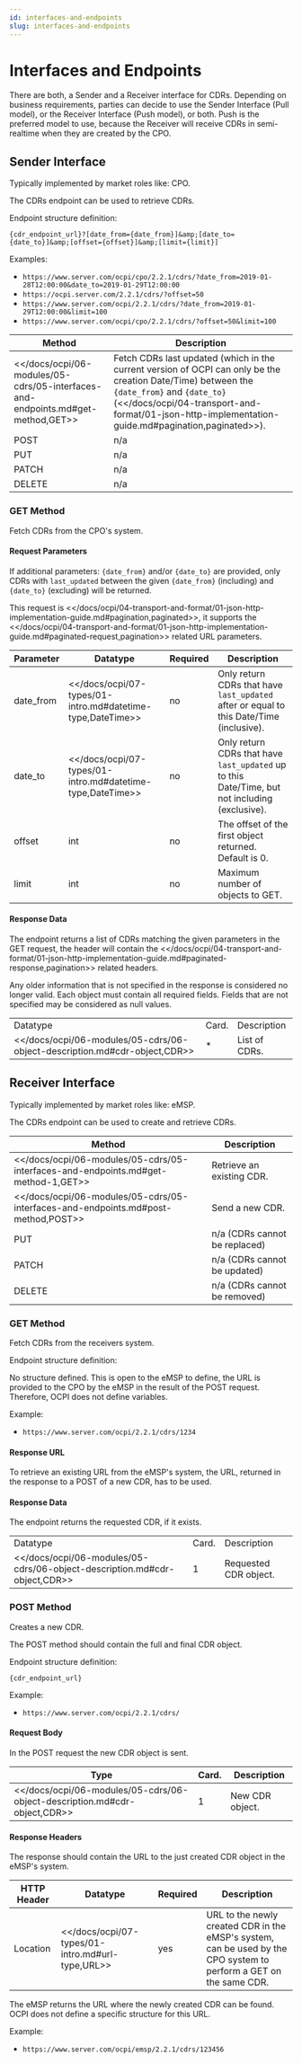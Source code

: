 ```yaml
---
id: interfaces-and-endpoints
slug: interfaces-and-endpoints
---
```

# Interfaces and Endpoints

There are both, a Sender and a Receiver interface for CDRs. Depending on business requirements, parties can decide to
use the Sender Interface (Pull model), or the Receiver Interface (Push model), or both. Push is the preferred model to
use, because the Receiver will receive CDRs in semi-realtime when they are created by the CPO.

## Sender Interface

Typically implemented by market roles like: CPO.

The CDRs endpoint can be used to retrieve CDRs.

Endpoint structure definition:

`{cdr_endpoint_url}?[date_from={date_from}]&amp;[date_to={date_to}]&amp;[offset={offset}]&amp;[limit={limit}]`

Examples:

* `https://www.server.com/ocpi/cpo/2.2.1/cdrs/?date_from=2019-01-28T12:00:00&date_to=2019-01-29T12:00:00`
* `https://ocpi.server.com/2.2.1/cdrs/?offset=50`
* `https://www.server.com/ocpi/2.2.1/cdrs/?date_from=2019-01-29T12:00:00&limit=100`
* `https://www.server.com/ocpi/cpo/2.2.1/cdrs/?offset=50&limit=100`

| Method                                                                              | Description                                                                                                                                                                                                                                         |
|-------------------------------------------------------------------------------------|-----------------------------------------------------------------------------------------------------------------------------------------------------------------------------------------------------------------------------------------------------|
| \<\</docs/ocpi/06-modules/05-cdrs/05-interfaces-and-endpoints.md#get-method,GET\>\> | Fetch CDRs last updated (which in the current version of OCPI can only be the creation Date/Time) between the `{date_from}` and `{date_to}` (\<\</docs/ocpi/04-transport-and-format/01-json-http-implementation-guide.md#pagination,paginated\>\>). |
| POST                                                                                | n/a                                                                                                                                                                                                                                                 |
| PUT                                                                                 | n/a                                                                                                                                                                                                                                                 |
| PATCH                                                                               | n/a                                                                                                                                                                                                                                                 |
| DELETE                                                                              | n/a                                                                                                                                                                                                                                                 |

### **GET** Method

Fetch CDRs from the CPO's system.

#### Request Parameters

If additional parameters: `{date_from}` and/or `{date_to}` are provided, only CDRs with `last_updated` between the given
`{date_from}` (including) and `{date_to}` (excluding) will be returned.

This request is \<\</docs/ocpi/04-transport-and-format/01-json-http-implementation-guide.md#pagination,paginated\>\>, it
supports the
\<\</docs/ocpi/04-transport-and-format/01-json-http-implementation-guide.md#paginated-request,pagination\>\> related URL
parameters.

| Parameter | Datatype                                                       | Required | Description                                                                                    |
|-----------|----------------------------------------------------------------|----------|------------------------------------------------------------------------------------------------|
| date_from | \<\</docs/ocpi/07-types/01-intro.md#datetime-type,DateTime\>\> | no       | Only return CDRs that have `last_updated` after or equal to this Date/Time (inclusive).        |
| date_to   | \<\</docs/ocpi/07-types/01-intro.md#datetime-type,DateTime\>\> | no       | Only return CDRs that have `last_updated` up to this Date/Time, but not including (exclusive). |
| offset    | int                                                            | no       | The offset of the first object returned. Default is 0.                                         |
| limit     | int                                                            | no       | Maximum number of objects to GET.                                                              |

#### Response Data

The endpoint returns a list of CDRs matching the given parameters in the GET request, the header will contain the
\<\</docs/ocpi/04-transport-and-format/01-json-http-implementation-guide.md#paginated-response,pagination\>\> related
headers.

Any older information that is not specified in the response is considered no longer valid. Each object must contain all
required fields. Fields that are not specified may be considered as null values.

|                                                                               |       |               |
|-------------------------------------------------------------------------------|-------|---------------|
| Datatype                                                                      | Card. | Description   |
| \<\</docs/ocpi/06-modules/05-cdrs/06-object-description.md#cdr-object,CDR\>\> | \*    | List of CDRs. |

## Receiver Interface

Typically implemented by market roles like: eMSP.

The CDRs endpoint can be used to create and retrieve CDRs.

| Method                                                                                | Description                   |
|---------------------------------------------------------------------------------------|-------------------------------|
| \<\</docs/ocpi/06-modules/05-cdrs/05-interfaces-and-endpoints.md#get-method-1,GET\>\> | Retrieve an existing CDR.     |
| \<\</docs/ocpi/06-modules/05-cdrs/05-interfaces-and-endpoints.md#post-method,POST\>\> | Send a new CDR.               |
| PUT                                                                                   | n/a (CDRs cannot be replaced) |
| PATCH                                                                                 | n/a (CDRs cannot be updated)  |
| DELETE                                                                                | n/a (CDRs cannot be removed)  |

### GET Method

Fetch CDRs from the receivers system.

Endpoint structure definition:

No structure defined. This is open to the eMSP to define, the URL is provided to the CPO by the eMSP in the result of
the POST request. Therefore, OCPI does not define variables.

Example:

* `https://www.server.com/ocpi/2.2.1/cdrs/1234`

#### Response URL

To retrieve an existing URL from the eMSP's system, the URL, returned in the response to a POST of a new CDR, has to be
used.

#### Response Data

The endpoint returns the requested CDR, if it exists.

|                                                                               |       |                       |
|-------------------------------------------------------------------------------|-------|-----------------------|
| Datatype                                                                      | Card. | Description           |
| \<\</docs/ocpi/06-modules/05-cdrs/06-object-description.md#cdr-object,CDR\>\> | 1     | Requested CDR object. |

### POST Method

Creates a new CDR.

The POST method should contain the full and final CDR object.

Endpoint structure definition:

`{cdr_endpoint_url}`

Example:

* `https://www.server.com/ocpi/2.2.1/cdrs/`

#### Request Body

In the POST request the new CDR object is sent.

| Type                                                                          | Card. | Description     |
|-------------------------------------------------------------------------------|-------|-----------------|
| \<\</docs/ocpi/06-modules/05-cdrs/06-object-description.md#cdr-object,CDR\>\> | 1     | New CDR object. |

#### Response Headers

The response should contain the URL to the just created CDR object in the eMSP's system.

| HTTP Header | Datatype                                             | Required | Description                                                                                                        |
|-------------|------------------------------------------------------|----------|--------------------------------------------------------------------------------------------------------------------|
| Location    | \<\</docs/ocpi/07-types/01-intro.md#url-type,URL\>\> | yes      | URL to the newly created CDR in the eMSP's system, can be used by the CPO system to perform a GET on the same CDR. |

The eMSP returns the URL where the newly created CDR can be found. OCPI does not define a specific structure for this
URL.

Example:

* `https://www.server.com/ocpi/emsp/2.2.1/cdrs/123456`
